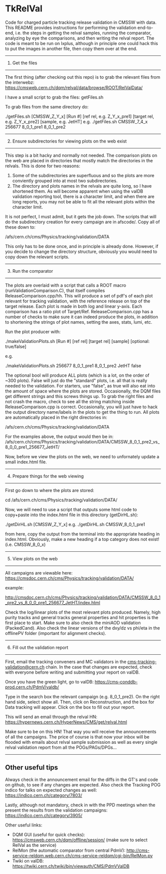 TkRelVal
========

Code for charged particle tracking release validation in CMSSW with data.  This README provides instructions for performing the validation end-to-end, i.e. the steps in getting the relval samples, running the comparator, analyzing by eye the comparisons, and then writing the relval report. The code is meant to be run on lxplus, although in principle one could hack this to put the images in another file, then copy them over at the end.  

----------------------------------------
1. Get the files
----------------------------------------

The first thing (after checking out this repo) is to grab the relevant files from the interwebz: https://cmsweb.cern.ch/dqm/relval/data/browse/ROOT/RelValData/

I have a small script to grab the files: getFiles.sh

To grab files from the same directory do:

./getFiles.sh [CMSSW_Z_Y_x] [Run #] [ref rel, e.g. Z_Y_x_pre1] [target rel, e.g. Z_Y_x_pre2] [sample, e.g. JetHT]
e.g. 
./getFiles.sh CMSSW_7_4_x 256677 8_0_1_pre1 8_0_1_pre2

----------------------------------------
2. Ensure subdirectories for viewing plots on the web exist
----------------------------------------

This step is a bit hacky and normally not needed. The comparison plots on the web are placed in directories that mostly match the directories in the relvals. This is done for two reasons: 
1. Some of the subdirectories are superfluous and so the plots are more conviently grouped into at most two subdirectories.   
2. The directory and plots names in the relvals are quite long, so I have shortened them. As will become apparent when using the valDB validation reporting tool, there is a character limit, and when there are long reports, you may not be able to fit all the relevant plots within the character limit.  

It is not perfect, I must admit, but it gets the job down.  The scripts that will do the subdirectory creation for every campaign are in afscode/. Copy all of these down to: 

/afs/cern.ch/cms/Physics/tracking/validation/DATA 

This only has to be done once, and in principle is already done.  However, if you decide to change the directory structure, obviously you would need to copy down the relevant scripts.

----------------------------------------
3. Run the comparator 
----------------------------------------

The plots are overlaid with a script that calls a ROOT macro (runValidationComparison.C), that itself compiles ReleaseComparison.cpp/hh. This will produce a set of pdf's of each plot relevant for tracking validation, with the reference release on top of the target release. Each plot is made in both log and linear y-axis. Each comparison has a ratio plot of Target/Ref. ReleaseComparison.cpp has a number of checks to make sure it can indeed produce the plots, in addition to shortening the strings of plot names, setting the axes, stats, lumi, etc.

Run the plot producer with:

./makeValidationPlots.sh [Run #] [ref rel] [target rel] [sample] [optional: true/false]

e.g.

./makeValidationPlots.sh 256677 8_0_1_pre1 8_0_1_pre2 JetHT false

The optional bool will produce ALL plots (which is a lot, on the order of ~300 plots). False will just do the "standard" plots, i.e. all that is really needed to the validation. For starters, use "false", as true will also eat into the amount of space where the plots are stored. Occasionally, the DQM files get different strings and this screws things up.  To grab the right files and not crash the macro, check to see all the string matching inside ReleaseComparison.cpp is correct.  Occasionally, you will just have to hack the output directory name/labels in the plots to get the thing to run. All plots are automatically placed in the right directories in:

/afs/cern.ch/cms/Physics/tracking/validation/DATA

For the examples above, the output would then be in:
/afs/cern.ch/cms/Physics/tracking/validation/DATA/CMSSW_8_0_1_pre2_vs_8_0_0_pre1_256677_JetHT/

Now, before we view the plots on the web, we need to unfornately update a small index.html file.

----------------------------------------
4. Prepare things for the web viewing
----------------------------------------

First go down to where the plots are stored:

cd /afs/cern.ch/cms/Physics/tracking/validation/DATA/

Now, we will need to use a script that outputs some html code to copy+paste into the index.html file in this directory (getDirHL.sh):

./getDirHL.sh [CMSSW_Z_Y_x]
e.g.
./getDirHL.sh CMSSW_8_0_1_pre1

from here, copy the output from the terminal into the appropriate heading in index.html.  Obviously, make a new heading if a top category does not exist!  (i.e. CMSSW_8_0_x)

----------------------------------------
5. View plots on the web
----------------------------------------

All campaigns are viewable here: https://cmsdoc.cern.ch/cms/Physics/tracking/validation/DATA/

example:

http://cmsdoc.cern.ch/cms/Physics/tracking/validation/DATA/CMSSW_8_0_1_pre2_vs_8_0_0_pre1_256677_JetHT/index.html

Check the log/linear plots of the most relevant plots produced.  Namely, high purity tracks and general tracks general properties and hit properties is the first place to start.  Make sure to also check the miniAOD validation (PackedCand).  Also check the linear versions of the dxy/dz vs phi/eta in the offlinePV folder (important for alignment checks).  

----------------------------------------
6. Fill out the validation report
----------------------------------------

First, email the tracking conveners and MC validators in the cms-tracking-validation@cern.ch chain. In the case that changes are expected, check with everyone before writing and submitting your report on valDB.

Once you have the green light, go to valDB: https://cms-conddb-prod.cern.ch/PdmV/valdb/

Type in the search box the relevant campaign (e.g. 8_0_1_pre2).  On the right hand side, select show all.  Then, click on Reconstruction, and the box for Data tracking will appear.  Click on the box to fill out your report.

This will send an email through the relval HN: https://hypernews.cern.ch/HyperNews/CMS/get/relval.html

Make sure to be on this HN! That way you will receive the announcements of all the campaigns.  The price of course is that now your inbox will be flooded with emails about relval sample submission as well as every single relval validation report from all the POGs/PAGs/DPGs...

---------------------
Other useful tips
---------------------

Always check in the announcement email for the diffs in the GT's and code on github, to see if any changes are expected. Also check the Tracking POG indico for talks on expected changes as well: https://indico.cern.ch/category/7803/

Lastly, although not mandatory, check in with the PPD meetings when the present the results from the validation campaigns: https://indico.cern.ch/category/3905/

Other useful links:
* DQM GUI (useful for quick checks): https://cmsweb.cern.ch/dqm/offline/session/ (make sure to select RelVal as the service)
* RelMon (the automatic comparator from central PdmV): http://cms-service-reldqm.web.cern.ch/cms-service-reldqm/cgi-bin/RelMon.py
* Twiki on valDB: https://twiki.cern.ch/twiki/bin/viewauth/CMS/PdmVValDB
